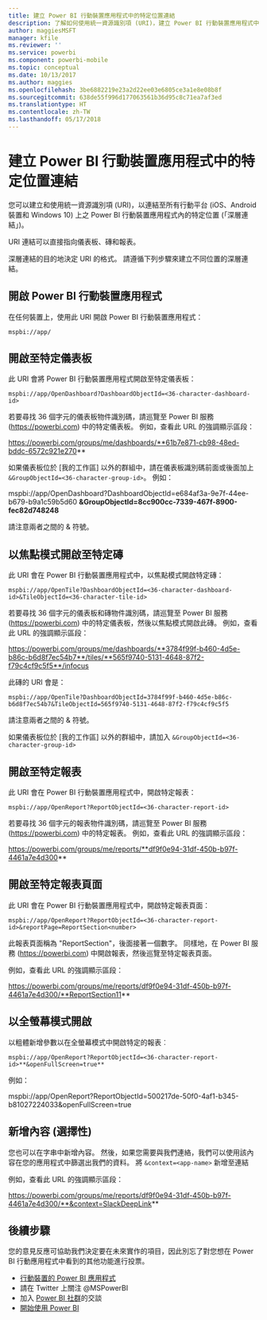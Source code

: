 ```yaml
---
title: 建立 Power BI 行動裝置應用程式中的特定位置連結
description: 了解如何使用統一資源識別項 (URI)，建立 Power BI 行動裝置應用程式中特定儀表板、磚或報表的深層連結。
author: maggiesMSFT
manager: kfile
ms.reviewer: ''
ms.service: powerbi
ms.component: powerbi-mobile
ms.topic: conceptual
ms.date: 10/13/2017
ms.author: maggies
ms.openlocfilehash: 3be6882219e23a2d22ee03e6805ce3a1e8e08b8f
ms.sourcegitcommit: 638de55f996d177063561b36d95c8c71ea7af3ed
ms.translationtype: HT
ms.contentlocale: zh-TW
ms.lasthandoff: 05/17/2018
---
```

# <a name="create-a-link-to-a-specific-location-in-the-power-bi-mobile-apps"></a>建立 Power BI 行動裝置應用程式中的特定位置連結
您可以建立和使用統一資源識別項 (URI)，以連結至所有行動平台 (iOS、Android 裝置和 Windows 10) 上之 Power BI 行動裝置應用程式內的特定位置 (「深層連結」)。

URI 連結可以直接指向儀表板、磚和報表。

深層連結的目的地決定 URI 的格式。 請遵循下列步驟來建立不同位置的深層連結。 

## <a name="open-the-power-bi-mobile-app"></a>開啟 Power BI 行動裝置應用程式
在任何裝置上，使用此 URI 開啟 Power BI 行動裝置應用程式：

    mspbi://app/


## <a name="open-to-a-specific-dashboard"></a>開啟至特定儀表板
此 URI 會將 Power BI 行動裝置應用程式開啟至特定儀表板：

    mspbi://app/OpenDashboard?DashboardObjectId=<36-character-dashboard-id>

若要尋找 36 個字元的儀表板物件識別碼，請巡覽至 Power BI 服務 (https://powerbi.com) 中的特定儀表板。 例如，查看此 URL 的強調顯示區段：

https://powerbi.com/groups/me/dashboards/**61b7e871-cb98-48ed-bddc-6572c921e270**

如果儀表板位於 [我的工作區] 以外的群組中，請在儀表板識別碼前面或後面加上 `&GroupObjectId=<36-character-group-id>`。 例如： 

mspbi://app/OpenDashboard?DashboardObjectId=e684af3a-9e7f-44ee-b679-b9a1c59b5d60 **&GroupObjectId=8cc900cc-7339-467f-8900-fec82d748248**

請注意兩者之間的 & 符號。

## <a name="open-to-a-specific-tile-in-focus"></a>以焦點模式開啟至特定磚
此 URI 會在 Power BI 行動裝置應用程式中，以焦點模式開啟特定磚：

    mspbi://app/OpenTile?DashboardObjectId=<36-character-dashboard-id>&TileObjectId=<36-character-tile-id>

若要尋找 36 個字元的儀表板和磚物件識別碼，請巡覽至 Power BI 服務 (https://powerbi.com) 中的特定儀表板，然後以焦點模式開啟此磚。 例如，查看此 URL 的強調顯示區段：

https://powerbi.com/groups/me/dashboards/**3784f99f-b460-4d5e-b86c-b6d8f7ec54b7**/tiles/**565f9740-5131-4648-87f2-f79c4cf9c5f5**/infocus

此磚的 URI 會是：

    mspbi://app/OpenTile?DashboardObjectId=3784f99f-b460-4d5e-b86c-b6d8f7ec54b7&TileObjectId=565f9740-5131-4648-87f2-f79c4cf9c5f5

請注意兩者之間的 & 符號。

如果儀表板位於 [我的工作區] 以外的群組中，請加入 `&GroupObjectId=<36-character-group-id>`

## <a name="open-to-a-specific-report"></a>開啟至特定報表
此 URI 會在 Power BI 行動裝置應用程式中，開啟特定報表：

    mspbi://app/OpenReport?ReportObjectId=<36-character-report-id>

若要尋找 36 個字元的報表物件識別碼，請巡覽至 Power BI 服務 (https://powerbi.com) 中的特定報表。 例如，查看此 URL 的強調顯示區段：

https://powerbi.com/groups/me/reports/**df9f0e94-31df-450b-b97f-4461a7e4d300**

## <a name="open-to-a-specific-report-page"></a>開啟至特定報表頁面
此 URI 會在 Power BI 行動裝置應用程式中，開啟特定報表頁面：

    mspbi://app/OpenReport?ReportObjectId=<36-character-report-id>&reportPage=ReportSection<number>

此報表頁面稱為 "ReportSection"，後面接著一個數字。 同樣地，在 Power BI 服務 (https://powerbi.com) 中開啟報表，然後巡覽至特定報表頁面。 

例如，查看此 URL 的強調顯示區段：

https://powerbi.com/groups/me/reports/df9f0e94-31df-450b-b97f-4461a7e4d300/**ReportSection11**

## <a name="open-in-full-screen-mode"></a>以全螢幕模式開啟
以粗體新增參數以在全螢幕模式中開啟特定的報表︰

    mspbi://app/OpenReport?ReportObjectId=<36-character-report-id>**&openFullScreen=true**

例如： 

mspbi://app/OpenReport?ReportObjectId=500217de-50f0-4af1-b345-b81027224033&openFullScreen=true

## <a name="add-context-optional"></a>新增內容 (選擇性)
您也可以在字串中新增內容。 然後，如果您需要與我們連絡，我們可以使用該內容在您的應用程式中篩選出我們的資料。 將 `&context=<app-name>` 新增至連結

例如，查看此 URL 的強調顯示區段： 

https://powerbi.com/groups/me/reports/df9f0e94-31df-450b-b97f-4461a7e4d300/**&context=SlackDeepLink**

## <a name="next-steps"></a>後續步驟
您的意見反應可協助我們決定要在未來實作的項目，因此別忘了對您想在 Power BI 行動應用程式中看到的其他功能進行投票。 

* [行動裝置的 Power BI 應用程式](mobile-apps-for-mobile-devices.md)
* 請在 Twitter 上關注 @MSPowerBI
* 加入 [Power BI 社群](http://community.powerbi.com/)的交談
* [開始使用 Power BI](service-get-started.md)

